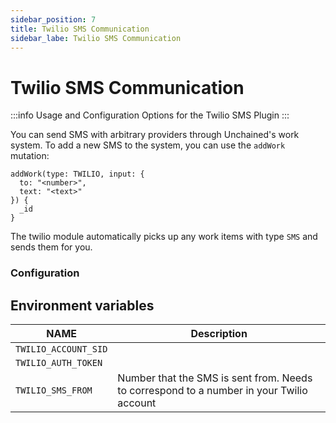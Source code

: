 ```yaml
---
sidebar_position: 7
title: Twilio SMS Communication
sidebar_labe: Twilio SMS Communication
---
```

# Twilio SMS Communication
:::info
Usage and Configuration Options for the Twilio SMS Plugin
:::

You can send SMS with arbitrary providers through Unchained's work system. To add a new SMS to the system, you can use the `addWork` mutation:
```/*graphql*/
addWork(type: TWILIO, input: {
  to: "<number>",
  text: "<text>"
}) {
  _id
}
```

The twilio module automatically picks up any work items with type `SMS` and sends them for you.

### Configuration
## Environment variables


| NAME                      | Description                                                                              |
| ------------------------- | ---------------------------------------------------------------------------------------- |
| `TWILIO_ACCOUNT_SID`      |                                                                                          |
| `TWILIO_AUTH_TOKEN`       |                                                                                          |
| `TWILIO_SMS_FROM`         | Number that the SMS is sent from. Needs to correspond to a number in your Twilio account |